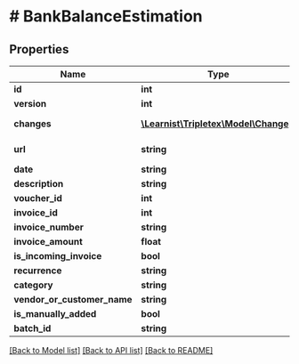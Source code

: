 # # BankBalanceEstimation

## Properties

Name | Type | Description | Notes
------------ | ------------- | ------------- | -------------
**id** | **int** |  | [optional]
**version** | **int** |  | [optional]
**changes** | [**\Learnist\Tripletex\Model\Change[]**](Change.md) |  | [optional] [readonly]
**url** | **string** |  | [optional] [readonly]
**date** | **string** |  | [optional]
**description** | **string** | java.lang.String |
**voucher_id** | **int** |  | [optional]
**invoice_id** | **int** |  | [optional]
**invoice_number** | **string** |  | [optional]
**invoice_amount** | **float** | java.math.BigDecimal | [optional]
**is_incoming_invoice** | **bool** | boolean | [optional]
**recurrence** | **string** | Recurrence type |
**category** | **string** | Category |
**vendor_or_customer_name** | **string** |  | [optional]
**is_manually_added** | **bool** | boolean | [optional]
**batch_id** | **string** |  | [optional]

[[Back to Model list]](../../README.md#models) [[Back to API list]](../../README.md#endpoints) [[Back to README]](../../README.md)
